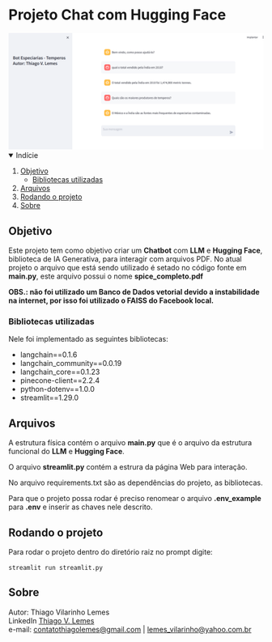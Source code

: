 # Projeto Chat com Hugging Face

<img src="https://github.com/tvlemes/project_chat_pdf_streamlit_llm/blob/main/docs/print.PNG"> 

<!-- TABLE OF CONTENTS -->
<details open="open">
  <summary>Indície</summary>
  <ol>
    <li>
      <a href="#objetivo">Objetivo</a>
      <ul>
        <li><a href="#bibliotecas-utilizadas">Bibliotecas utilizadas</a></li>
      </ul>
    </li>
    <li>
      <a href="#arquivos">Arquivos</a>
    </li>
    <li>
      <a href="#rodando-o-projeto">Rodando o projeto</a>
    </li>
    <li>
      <a href="#sobre">Sobre</a>
    </li>
  </ol>
</details>

## Objetivo

Este projeto tem como objetivo criar um <b>Chatbot</b> com <b>LLM</b> e <b>Hugging Face</b>, biblioteca de IA Generativa, para interagir com arquivos PDF. No atual projeto o arquivo que está sendo utilizado é setado no código fonte em <b>main.py</b>, este arquivo possui o nome <b>spice_completo.pdf</b>

<b>OBS.: não foi utilizado um Banco de Dados vetorial devido a instabilidade na internet, por isso foi utilizado o FAISS do Facebook local.</b>

<!-- programas-e-bibliotecas -->
### Bibliotecas utilizadas

Nele foi implementado as seguintes bibliotecas:

* langchain==0.1.6
* langchain_community==0.0.19
* langchain_core==0.1.23
* pinecone-client==2.2.4
* python-dotenv==1.0.0
* streamlit==1.29.0

<!-- arquivos-e-pastas -->
## Arquivos

A estrutura física contém o arquivo <b>main.py</b> que é o arquivo da estrutura funcional do <b>LLM</b> e <b>Hugging Face</b>. 

O arquivo <b>streamlit.py</b> contém a estrura da página Web para interação.

No arquivo requirements.txt são as dependências do projeto, as bibliotecas.

Para que o projeto possa rodar é preciso renomear o arquivo <b>.env_example</b> para <b>.env</b> e inserir as chaves nele descrito.

<!-- rodando-o-projeto -->
## Rodando o projeto

Para rodar o projeto dentro do diretório raiz no prompt digite:
```
streamlit run streamlit.py
``` 
<!-- sobre -->
## Sobre

Autor: Thiago Vilarinho Lemes <br>
LinkedIn <a href="https://www.linkedin.com/in/thiago-v-lemes-b1232727">Thiago V. Lemes</a><br>
e-mail: contatothiagolemes@gmail.com | lemes_vilarinho@yahoo.com.br



